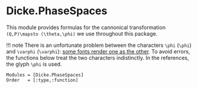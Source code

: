 # Dicke.PhaseSpaces
This module provides formulas for the cannonical transformation ``(Q,P)\mapsto (\theta,\phi)`` 
we use throughout this package. 

!!! note
    There is an unfortunate problem between the characters ``\phi`` (`\phi`)
    and ``\varphi`` (`\varphi`): [some fonts render one as the other](https://github.com/JuliaLang/julia/issues/8429#issuecomment-56274108). 
    To avoid errors, the functions below treat the two characters indistinctly. 
    In the references, the glyph ``\phi`` is used.
    
```@autodocs
Modules = [Dicke.PhaseSpaces]
Order   = [:type,:function]
```
